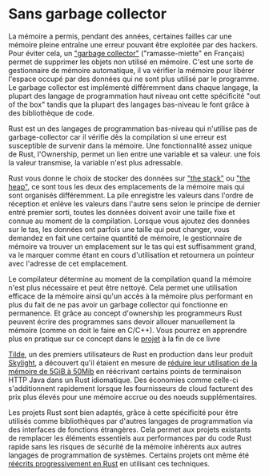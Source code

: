 # Sans garbage collector

La mémoire a permis, pendant des années, certaines failles car une mémoire pleine entraîne une erreur pouvant être exploitée par des hackers. Pour éviter cela, un ["garbage collector"](https://en.wikipedia.org/wiki/Garbage_collection_(computer_science)) ("ramasse-miette" en Français) permet de supprimer les objets non utilisé en mémoire. C'est une sorte de gestionnaire de mémoire automatique, il va vérifier la mémoire pour libérer l'espace occupé par des données qui ne sont plus utilisé par le programme. Le garbage collector est implémenté différemment dans chaque langage, la plupart des langage de programmation haut niveau ont cette spécificité "out of the box" tandis que la plupart des langages bas-niveau le font grâce à des bibliothèque de code.

Rust est un des langages de programmation bas-niveau qui n'utilise pas de garbage-collector car il vérifie dès la compilation si une erreur est susceptible de survenir dans la mémoire. Une fonctionnalité assez unique de Rust, l'Ownership, permet un lien entre une variable et sa valeur. une fois la valeur transmise, la variable n'est plus adressable.

Rust vous donne le choix de stocker des données sur ["the stack"](https://en.wikipedia.org/wiki/Stack-based_memory_allocation) ou ["the heap"](https://en.wikipedia.org/wiki/Memory_management#DYNAMIC), ce sont tous les deux des emplacements de la mémoire mais qui sont organisés différemment. La pile enregistre les valeurs dans l'ordre de réception et enlève les valeurs dans l'autre sens selon le principe de dernier entré premier sorti, toutes les données doivent avoir une taille fixe et connue au moment de la compilation. Lorsque vous ajoutez des données sur le tas, les données ont parfois une taille qui peut changer, vous demandez en fait une certaine quantité de mémoire, le gestionnaire de mémoire va trouver un emplacement sur le tas qui est suffisamment grand, va le marquer comme étant en cours d'utilisation et retournera un pointeur avec l'adresse de cet emplacement.

Le compilateur détermine au moment de la compilation quand la mémoire n'est plus nécessaire et peut être nettoyé. Cela permet une utilisation efficace de la mémoire ainsi qu'un accès à la mémoire plus performant en plus du fait de ne pas avoir un garbage collector qui fonctionne en permanence. Et grâce au concept d'ownership les programmeurs Rust peuvent écrire des programmes sans devoir allouer manuellement la mémoire (comme on doit le faire en C/C++). Vous pourrez en apprendre plus en pratique sur ce concept dans le [projet](16-3-ownership.md) à la fin de ce livre

[Tilde](https://www.tilde.io/), un des premiers utilisateurs de Rust en production dans leur produit [Skylight](https://www.skylight.io/), a découvert qu'il étaient en mesure de [réduire leur utilisation de la mémoire de 5GiB à 50Mib](https://www.rust-lang.org/static/pdfs/Rust-Tilde-Whitepaper.pdf) en réécrivant certains points de terminaison HTTP Java dans un Rust idiomatique. Des économies comme celle-ci s'additionnent rapidement lorsque les fournisseurs de cloud facturent des prix plus élevés pour une mémoire accrue ou des noeuds supplémentaires.

Les projets Rust sont bien adaptés, grâce à cette spécificité pour être utilisés comme bibliothèques par d'autres langages de programmation via des interfaces de fonctions étrangères. Cela permet aux projets existants de remplacer les éléments essentiels aux performances par du code Rust rapide sans les risques de sécurité de la mémoire inhérents aux autres langages de programmation de systèmes. Certains projets ont même été [réécrits progressivement en Rust](https://people.gnome.org/~federico/blog/librsvg-is-almost-rustified.html) en utilisant ces techniques.
